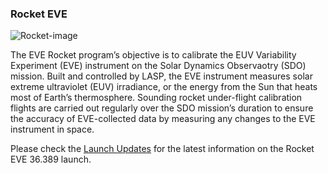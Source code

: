 ### Rocket EVE

![Rocket-image](https://earimediaprodweb.azurewebsites.net/Api/v1/Multimedia/514c59d2-28a9-4a9a-bbc4-1160d29a056a/Rendition/low-res/Content/Public)

The EVE Rocket program’s objective is to calibrate the EUV Variability Experiment (EVE) instrument on the Solar Dynamics Observaotry (SDO) mission. Built and controlled by LASP, the EVE instrument measures solar extreme ultraviolet (EUV) irradiance, or the energy from the Sun that heats most of Earth’s thermosphere. Sounding rocket under-flight calibration flights are carried out regularly over the SDO mission’s duration to ensure the accuracy of EVE-collected data by measuring any changes to the EVE instrument in space. 

Please check the [Launch Updates](index.md) for the latest information on the Rocket EVE 36.389 launch.